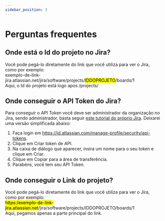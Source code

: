 ```yaml
---
sidebar_position: 3
---
```


# Perguntas frequentes

## Onde está o Id do projeto no Jira?
Você pode pegá-lo diretamente do link que você utiliza para ver o Jira, como por exemplo:  
exemplo-de-link-jira.atlassian.net/jira/software/projects/<mark>IDDOPROJETO</mark>/boards/1  
Aqui, o Id do projeto está logo apos /projects/

##  Onde conseguir o API Token do Jira?
Para conseguir o API Token você deve ser administrador da organização no Jira, sendo administrador, basta seguir [este tutorial do próprio Jira](https://support.atlassian.com/atlassian-account/docs/manage-api-tokens-for-your-atlassian-account/). Deixarei uma versão simplificada abaixo:

1. Faça login em https://id.atlassian.com/manage-profile/security/api-tokens.
2. Clique em Criar token de API.
3. Na caixa de diálogo que aparecer, insira um nome para o seu token e clique em Criar.
4. Clique em Copiar para a área de transferência.
5. Parabéns, você tem seu API Token.

## Onde conseguir o Link do projeto?
Você pode pegá-lo diretamente do link que você utiliza para ver o Jira, como por exemplo:  
<mark>https:/exemplo-de-link-jira.atlassian.net</mark>/jira/software/projects/IDDOPROJETO/boards/1  
Aqui, pegamos apenas a parte principal do link.